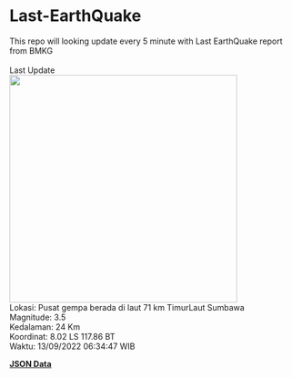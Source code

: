 # Last-EarthQuake
This repo will looking update every 5 minute with Last EarthQuake report from BMKG
<br>
<br>
Last Update
<br>
<img src="https://ews.bmkg.go.id/TEWS/data/20220913063447.mmi.jpg" width="400"/>
<br>
Lokasi: Pusat gempa berada di laut 71 km TimurLaut Sumbawa <br>
Magnitude: 3.5 <br>
Kedalaman: 24 Km <br>
Koordinat: 8.02 LS 117.86 BT <br>
Waktu: 13/09/2022 06:34:47 WIB <br>

<a href="./data/data.json">**JSON Data**</a>
